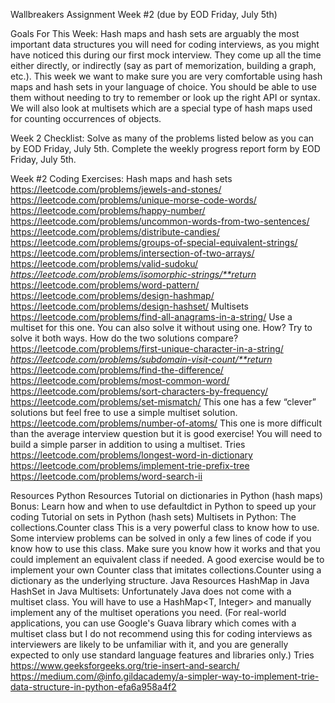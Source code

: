 Wallbreakers Assignment Week #2 (due by EOD Friday, July 5th)

Goals For This Week:
  Hash maps and hash sets are arguably the most important data structures you will need for coding interviews, 
  as you might have noticed this during our first mock interview. 
  They come up all the time either directly, or indirectly (say as part of memorization, building a graph, etc.). 
  This week we want to make sure you are very comfortable using hash maps and hash sets in your language of choice. 
  You should be able to use them without needing to try to remember or look up the right API or syntax. 
  We will also look at multisets which are a special type of hash maps used for counting occurrences of objects.

Week 2 Checklist:
  Solve as many of the problems listed below as you can by EOD Friday, July 5th.
  Complete the weekly progress report form by EOD Friday, July 5th.

Week #2 Coding Exercises:
  Hash maps and hash sets
    https://leetcode.com/problems/jewels-and-stones/
    https://leetcode.com/problems/unique-morse-code-words/
    https://leetcode.com/problems/happy-number/
    https://leetcode.com/problems/uncommon-words-from-two-sentences/
    https://leetcode.com/problems/distribute-candies/
    https://leetcode.com/problems/groups-of-special-equivalent-strings/
    https://leetcode.com/problems/intersection-of-two-arrays/
    https://leetcode.com/problems/valid-sudoku/
    *https://leetcode.com/problems/isomorphic-strings/**return* 
    https://leetcode.com/problems/word-pattern/
    https://leetcode.com/problems/design-hashmap/
    https://leetcode.com/problems/design-hashset/
  Multisets
    https://leetcode.com/problems/find-all-anagrams-in-a-string/
    Use a multiset for this one. You can also solve it without using one. How? Try to solve it both ways. 
    How do the two solutions compare?
    https://leetcode.com/problems/first-unique-character-in-a-string/
    *https://leetcode.com/problems/subdomain-visit-count/**return*
    https://leetcode.com/problems/find-the-difference/
    https://leetcode.com/problems/most-common-word/
    https://leetcode.com/problems/sort-characters-by-frequency/
    https://leetcode.com/problems/set-mismatch/
    This one has a few “clever” solutions but feel free to use a simple multiset solution.
    https://leetcode.com/problems/number-of-atoms/
    This one is more difficult than the average interview question but it is good exercise! 
    You will need to build a simple parser in addition to using a multiset.
  Tries
    https://leetcode.com/problems/longest-word-in-dictionary
    https://leetcode.com/problems/implement-trie-prefix-tree
    https://leetcode.com/problems/word-search-ii
    
Resources
  Python Resources
  Tutorial on dictionaries in Python (hash maps)
  Bonus: Learn how and when to use defaultdict in Python to speed up your coding
  Tutorial on sets in Python (hash sets)
  Multisets in Python: The collections.Counter class
  This is a very powerful class to know how to use. Some interview problems can be solved in only a few lines of code if you know how to use this class. Make sure you know how it works and that you could implement an equivalent class if needed. A good exercise would be to implement your own Counter class that imitates collections.Counter using a dictionary as the underlying structure.
  Java Resources
  HashMap in Java
  HashSet in Java
  Multisets: Unfortunately Java does not come with a multiset class. You will have to use a HashMap<T, Integer> and manually implement any of the multiset operations you need. (For real-world applications, you can use Google's Guava library which comes with a multiset class but I do not recommend using this for coding interviews as interviewers are likely to be unfamiliar with it, and you are generally expected to only use standard language features and libraries only.)
  Tries
  https://www.geeksforgeeks.org/trie-insert-and-search/
  https://medium.com/@info.gildacademy/a-simpler-way-to-implement-trie-data-structure-in-python-efa6a958a4f2

